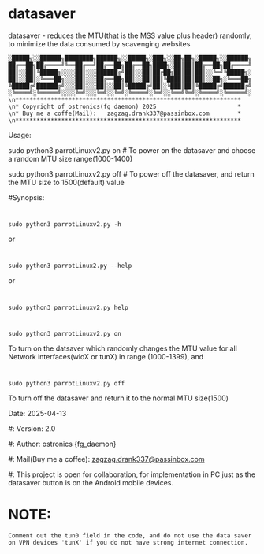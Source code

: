 # datasaver
datasaver - reduces the MTU(that is the MSS value plus header) randomly, to minimize the data consumed by scavenging websites

    ░█████╗░░██████╗████████╗██████╗░░█████╗░███╗░░██╗██╗░█████╗░░██████╗
    ██╔══██╗██╔════╝╚══██╔══╝██╔══██╗██╔══██╗████╗░██║██║██╔══██╗██╔════╝
    ██║░░██║╚█████╗░░░░██║░░░██████╔╝██║░░██║██╔██╗██║██║██║░░╚═╝╚█████╗░
    ██║░░██║░╚═══██╗░░░██║░░░██╔══██╗██║░░██║██║╚████║██║██║░░██╗░╚═══██╗
    ╚█████╔╝██████╔╝░░░██║░░░██║░░██║╚█████╔╝██║░╚███║██║╚█████╔╝██████╔╝
    ░╚════╝░╚═════╝░░░░╚═╝░░░╚═╝░░╚═╝░╚════╝░╚═╝░░╚══╝╚═╝░╚════╝░╚═════╝░
    \n****************************************************************
    \n* Copyright of ostronics(fg_daemon) 2025                       *
    \n* Buy me a coffe(Mail):   zagzag.drank337@passinbox.com        *
    \n****************************************************************
        
 Usage: 
	
 sudo python3 parrotLinuxv2.py on # To power on the datasaver and choose a random MTU size range(1000-1400)
 
 sudo python3 parrotLinuxv2.py off # To power off the datasaver, and return the MTU size to 1500(default) value


#Synopsis:   
  #
    sudo python3 parrotLinuxv2.py -h
  or
  
  #
    sudo python3 parrotLinux2.py --help
  or
  
  #
    sudo python3 parrotLinuxv2.py help
  #
    sudo python3 parrotLinuxv2.py on     
  To turn on the datsaver which randomly changes the MTU value for all Network interfaces(wloX or tunX) in range (1000-1399), and
  #
    sudo python3 parrotLinuxv2.py off   
  To turn off the datasaver and return it to the normal MTU size(1500)

Date:   2025-04-13

#:  Version:    2.0

#:  Author: ostronics {fg_daemon}

#:  Mail(Buy me a coffee):  zagzag.drank337@passinbox.com

#:  This project is open for collaboration, for implementation in PC just as the datasaver button is on the Android mobile devices.
#	NOTE: 	
	Comment out the tun0 field in the code, and do not use the data saver on VPN devices 'tunX' if you do not have strong internet connection.

